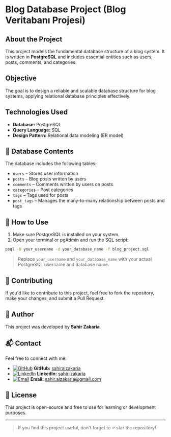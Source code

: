 # Blog Database Project (Blog Veritabanı Projesi)

## About the Project


This project models the fundamental database structure of a blog system. It is written in **PostgreSQL** and includes essential entities such as users, posts, comments, and categories.

## Objective

The goal is to design a reliable and scalable database structure for blog systems, applying relational database principles effectively.

## Technologies Used


- **Database:** PostgreSQL
- **Query Language:** SQL
- **Design Pattern:** Relational data modeling (ER model)


## 📄 Database Contents

The database includes the following tables:

- `users` – Stores user information
- `posts` – Blog posts written by users
- `comments` – Comments written by users on posts
- `categories` – Post categories
- `tags` – Tags used for posts
- `post_tags` – Manages the many-to-many relationship between posts and tags

## 🧪 How to Use

1. Make sure PostgreSQL is installed on your system.
2. Open your terminal or pgAdmin and run the SQL script:

```bash
psql -U your_username -d your_database_name -f blog_project.sql
```

> Replace `your_username` and `your_database_name` with your actual PostgreSQL username and database name.

## 📝 Contributing

If you'd like to contribute to this project, feel free to fork the repository, make your changes, and submit a Pull Request.



## 👤 Author

This project was developed by **Sahir Zakaria**.

## 📬 Contact


Feel free to connect with me:

- [![GitHub](https://img.shields.io/badge/GitHub-100000?style=flat&logo=github&logoColor=white)](https://github.com/sahiralzakaria) **GitHub:** [sahiralzakaria](https://github.com/sahiralzakaria)  
- [![LinkedIn](https://img.shields.io/badge/LinkedIn-0A66C2?style=flat&logo=linkedin&logoColor=white)](https://www.linkedin.com/in/sahir-zakaria-39873531b) **LinkedIn:** [sahir-zakaria](https://www.linkedin.com/in/sahir-zakaria-39873531b)  
- [![Email](https://img.shields.io/badge/Email-D14836?style=flat&logo=gmail&logoColor=white)](mailto:sahir.alzakaria@gmail.com) **Email:** sahir.alzakaria@gmail.com

## 📃 License

This project is open-source and free to use for learning or development purposes.

---

> If you find this project useful, don't forget to ⭐ star the repository!
